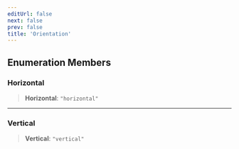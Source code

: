 ```yaml
---
editUrl: false
next: false
prev: false
title: 'Orientation'
---
```


## Enumeration Members

### Horizontal

> **Horizontal**: `"horizontal"`

---

### Vertical

> **Vertical**: `"vertical"`
